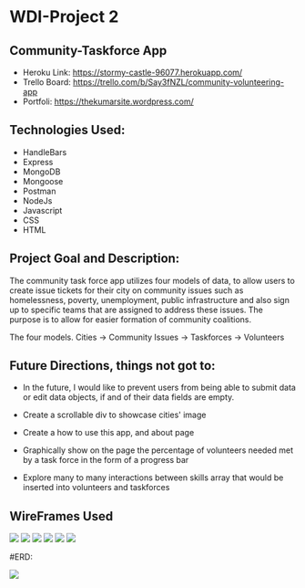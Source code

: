# WDI-Project 2

## Community-Taskforce App

* Heroku Link: https://stormy-castle-96077.herokuapp.com/
* Trello Board: https://trello.com/b/Say3fNZL/community-volunteering-app
* Portfoli: https://thekumarsite.wordpress.com/

## Technologies Used: 
* HandleBars
* Express
* MongoDB
* Mongoose
* Postman
* NodeJs
* Javascript
* CSS
* HTML

## Project Goal and Description:
The community task force app utilizes four models of data, to allow users to create issue tickets for their city on community issues such as homelessness, poverty, unemployment, public infrastructure and also sign up to specific teams that are assigned to address these issues. The purpose is to allow for easier formation of community coalitions.

The four models. Cities -> Community Issues -> Taskforces -> Volunteers

## Future Directions, things not got to:
* In the future, I would like to prevent users from being able to submit data or edit data objects, if and of their data fields are      empty. 

* Create a scrollable div to showcase cities' image

* Create a how to use this app, and about page 

* Graphically show on the page the percentage of volunteers needed met by a task force in the form of a progress bar

* Explore many to many interactions between skills array that would be inserted into volunteers and taskforces

## WireFrames Used

![](https://i.imgur.com/DKHoi5cl.jpg)
![](https://i.imgur.com/YwkFIDVl.jpg)
![](https://i.imgur.com/jqdWzPXl.jpg)
![](https://i.imgur.com/CRh8AuTl.jpg)
![](https://i.imgur.com/oHm7oqKl.jpg)
![](https://i.imgur.com/vPgt0bel.jpg)

#ERD:

![](https://i.imgur.com/tDePRQ9h.png)


